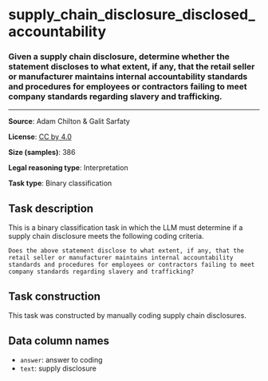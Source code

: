 # supply_chain_disclosure_disclosed_accountability

### Given a supply chain disclosure, determine whether the statement discloses to what extent, if any, that the retail seller or manufacturer maintains internal accountability standards and procedures for employees or contractors failing to meet company standards regarding slavery and trafficking.
---



**Source**: Adam Chilton & Galit Sarfaty

**License**: [CC by 4.0](https://creativecommons.org/licenses/by/4.0/)

**Size (samples)**: 386

**Legal reasoning type**: Interpretation

**Task type**: Binary classification

## Task description

This is a binary classification task in which the LLM must determine if a supply chain disclosure meets the following coding criteria.

```text
Does the above statement disclose to what extent, if any, that the retail seller or manufacturer maintains internal accountability standards and procedures for employees or contractors failing to meet company standards regarding slavery and trafficking?
```

## Task construction

This task was constructed by manually coding supply chain disclosures.

## Data column names
 
- `answer`: answer to coding
- `text`: supply disclosure